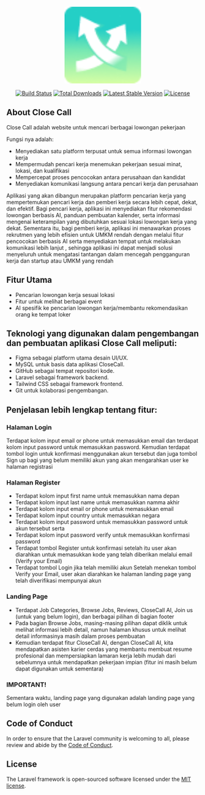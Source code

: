 <p align="center"><a href="https://laravel.com" target="_blank"><img src="public/image/logo.png" width="200" alt="Laravel Logo"></a></p>

<p align="center">
<a href="https://github.com/laravel/framework/actions"><img src="https://github.com/laravel/framework/workflows/tests/badge.svg" alt="Build Status"></a>
<a href="https://packagist.org/packages/laravel/framework"><img src="https://img.shields.io/packagist/dt/laravel/framework" alt="Total Downloads"></a>
<a href="https://packagist.org/packages/laravel/framework"><img src="https://img.shields.io/packagist/v/laravel/framework" alt="Latest Stable Version"></a>
<a href="https://packagist.org/packages/laravel/framework"><img src="https://img.shields.io/packagist/l/laravel/framework" alt="License"></a>
</p>

## About Close Call

Close Call adalah website untuk mencari berbagai lowongan pekerjaan

Fungsi nya adalah:
- Menyediakan satu platform terpusat untuk semua informasi lowongan kerja
- Mempermudah pencari kerja menemukan pekerjaan sesuai minat, lokasi, dan kualifikasi
- Mempercepat proses pencocokan antara perusahaan dan kandidat
- Menyediakan komunikasi langsung antara pencari kerja dan perusahaan

Aplikasi yang akan dibangun merupakan platform pencarian kerja yang mempertemukan pencari kerja dan pemberi kerja secara lebih cepat, dekat, dan efektif. Bagi pencari kerja, aplikasi ini menyediakan fitur rekomendasi lowongan berbasis AI, panduan pembuatan kalender, serta informasi mengenai keterampilan yang dibutuhkan sesuai lokasi lowongan kerja yang dekat. Sementara itu, bagi pemberi kerja, aplikasi ini menawarkan proses rekrutmen yang lebih efisien untuk UMKM rendah dengan melalui fitur pencocokan berbasis AI serta menyediakan tempat untuk melakukan komunikasi lebih lanjut , sehingga aplikasi ini dapat menjadi solusi menyeluruh untuk mengatasi tantangan dalam mencegah pengganguran kerja dan startup atau UMKM yang rendah

## Fitur Utama
- Pencarian lowongan kerja sesuai lokasi
- Fitur untuk melihat berbagai event
- AI spesifik ke pencarian lowongan kerja/membantu rekomendasikan orang ke tempat loker

## Teknologi yang digunakan dalam pengembangan dan pembuatan aplikasi Close Call meliputi:
- Figma sebagai platform utama desain UI/UX.
- MySQL untuk basis data aplikasi CloseCall.
- GitHub sebagai tempat repositori kode.
- Laravel sebagai framework backend.
- Tailwind CSS sebagai framework frontend.
- Git untuk kolaborasi pengembangan.

## Penjelasan lebih lengkap tentang fitur:
### Halaman Login
Terdapat kolom input email or phone untuk memasukkan email dan terdapat kolom input password untuk memasukkan password.
Kemudian terdapat tombol login untuk konfirmasi menggunakan akun tersebut dan juga tombol Sign up bagi yang belum memiliki akun yang akan mengarahkan user ke halaman registrasi

### Halaman Register
- Terdapat kolom input first name untuk memasukkan nama depan
- Terdapat kolom input last name untuk memasukkan namma akhir
- Terdapat kolom input email or phone untuk memasukkan email
- Terdapat kolom input country untuk memasukkan negara
- Terdapat kolom input password untuk memasukkan password untuk akun tersebut serta
- Terdapat kolom input password verify untuk memasukkan konfirmasi password
- Terdapat tombol Register untuk konfirmasi setelah itu user akan diarahkan untuk memasukkan kode yang telah diberikan melalui email (Verify your Email)
- Terdapat tombol Login jika telah memiliki akun
Setelah menekan tombol Verify your Email, user akan diarahkan ke halaman landing page yang telah diverifikasi mempunyai akun

### Landing Page
- Terdapat Job Categories, Browse Jobs, Reviews, CloseCall AI, Join us (untuk yang belum login), dan berbagai pilihan di bagian footer
- Pada bagian Browse Jobs, masing-masing pilihan dapat diklik untuk melihat informasi lebih detail, namun halaman khusus untuk melihat detail informasinya masih dalam proses pembuatan
- Kemudian terdapat fitur CloseCall AI, dengan CloseCall AI, kita mendapatkan asisten karier cerdas yang membantu membuat resume profesional dan mempersiapkan lamaran kerja lebih mudah dari sebelumnya untuk mendapatkan pekerjaan impian (fitur ini masih belum dapat digunakan untuk sementara)
### IMPORTANT!
Sementara waktu, landing page yang digunakan adalah landing page yang belum login oleh user

## Code of Conduct

In order to ensure that the Laravel community is welcoming to all, please review and abide by the [Code of Conduct](https://laravel.com/docs/contributions#code-of-conduct).

## License

The Laravel framework is open-sourced software licensed under the [MIT license](https://opensource.org/licenses/MIT).

